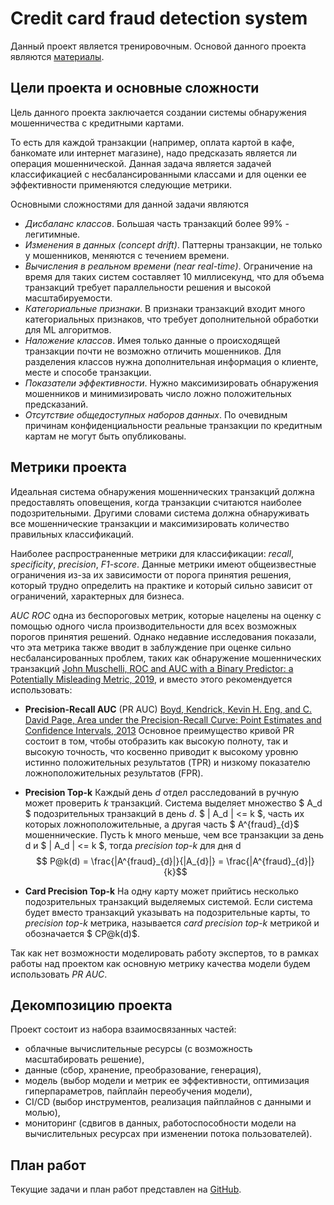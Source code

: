 # Credit card fraud detection system
Данный проект является тренировочным. Основой данного проекта являются [материалы](https://fraud-detection-handbook.github.io/fraud-detection-handbook/).



## Цели проекта и основные сложности

Цель данного проекта заключается создании системы обнаружения мошенничества с кредитными картами. 

То есть для каждой транзакции (например, оплата картой в кафе, банкомате или интернет магазине), надо предсказать является ли операция мошеннической. Данная задача является задачей классификацией с несбалансированными классами и для оценки ее эффективности применяются следующие метрики. 

Основными сложностями для данной задачи являются
- *Дисбаланс классов*. Большая часть транзакций более 99% - легитимные.
- *Изменения в данных (concept drift)*. Паттерны транзакции, не только  у мошенников, меняются с течением времени.
- *Вычисления в реальном времени (near real-time)*. Ограничение на время для таких систем составляет 10 миллисекунд, что для объема транзакций требует параллельности решения и высокой масштабируемости.
- *Категориальные признаки*. В признаки транзакций входит много категориальных признаков, что требует дополнительной обработки для ML алгоритмов. 
- *Наложение классов*. Имея только данные о происходящей транзакции почти не возможно отличить мошенников. Для разделения классов нужна дополнительная информация о клиенте, месте и способе транзакции. 
- *Показатели эффективности*. Нужно максимизировать обнаружения мошенников и минимизировать число ложно положительных предсказаний. 
- *Отсутствие общедоступных наборов данных*. По очевидным причинам конфиденциальности реальные транзакции по кредитным картам не могут быть опубликованы.


## Метрики проекта 

Идеальная система обнаружения мошеннических транзакций должна предоставлять оповещения, когда транзакции считаются наиболее подозрительными.
Другими словами система должна обнаруживать все мошеннические транзакции и максимизировать количество правильных классификаций.

Наиболее распространенные метрики для классификации:
*recall*, *specificity*, *precision*, *F1-score*.
Данные метрики имеют общеизвестные ограничения из-за их зависимости от порога принятия решения, который трудно определить на практике и который сильно зависит от ограничений, характерных для бизнеса.


*AUC ROC* одна из беспороговых метрик, которые нацелены на оценку с помощью одного числа производительности для всех возможных порогов принятия решений.
Однако недавние исследования показали, что эта метрика также вводит в заблуждение при оценке сильно несбалансированных проблем, таких как обнаружение мошеннических транзакций [John Muschelli, ROC and AUC with a Binary Predictor: a Potentially Misleading Metric, 2019](https://arxiv.org/abs/1903.04881), и вместо этого рекомендуется использовать: 

- **Precision-Recall AUC** (PR AUC)  [Boyd, Kendrick, Kevin H. Eng, and C. David Page, Area under the Precision-Recall Curve: Point Estimates and Confidence Intervals, 2013](https://link.springer.com/chapter/10.1007/978-3-642-40994-3_29)
Основное преимущество кривой PR состоит в том, чтобы отобразить  как высокую полноту, так и высокую точность, что косвенно приводит к высокому уровню истинно положительных результатов (TPR) и низкому показателю ложноположительных результатов (FPR).

- **Precision Top-k**
Каждый день $d$ отдел расследований в ручную может проверить $k$  транзакций. Система выделяет множество $ A_d $  подозрительных транзакций в день $d$. $ | A_d | <=  k $, часть их которых ложноположительные, а другая часть $ A^{fraud}_{d}$ мошеннические.
Пусть k много меньше, чем все транзакции за день d и $ | A_d | <=  k $, тогда  *precision top-k* для дня d 
$$ P@k(d) = \frac{|A^{fraud}_{d}|}{|A_{d}|} = \frac{|A^{fraud}_{d}|}{k}$$


- **Card Precision Top-k**
На одну карту может прийтись несколько подозрительных транзакций выделяемых системой. Если система будет вместо транзакций указывать на подозрительные карты, то *precision top-k* метрика, называется *card precision top-k* метрикой и обозначается $ CP@k(d)$. 

Так как нет возможности моделировать работу экспертов, то в рамках работы над проектом как основную метрику качества модели будем использовать *PR AUC*.

## Декомпозицию проекта
Проект состоит из набора взаимосвязанных частей:
 - облачные вычислительные ресурсы (с возможность масштабировать решение),
 - данные (сбор, хранение, преобразование, генерация),
 - модель (выбор модели и метрик ее эффективности, оптимизация гиперпараметров, пайплайн переобучения модели),
 - CI/CD (выбор инструментов, реализация пайплайнов с данными и молью),
 - мониторинг (сдвигов в данных, работоспособности модели на вычислительных ресурсах при изменении потока пользователей).


<!-- Не понятно насколько подробно? и про что про МЛ, а про мониторинг почему так не подробно? 
 - определение и сбор первичных данных,
 - выбор метрик и ML моделей для решения данной задачи, 
 - генерация первичных данных,
 - преобразование первичных данных,
 - выбор модели и оптимизация гиперпараметров,
 - реализация пайплайна (пере)обучения ML модели на новых данных,
 - выбор параметров мониторинга эффективности ML модели и ее работоспособности на вычислительных ресурсах,
 - реализация системы мониторинга. -->

## План работ
Текущие задачи и план работ представлен на [GitHub](https://github.com/bondaleksey/credit-card-fraud-detection/issues).
